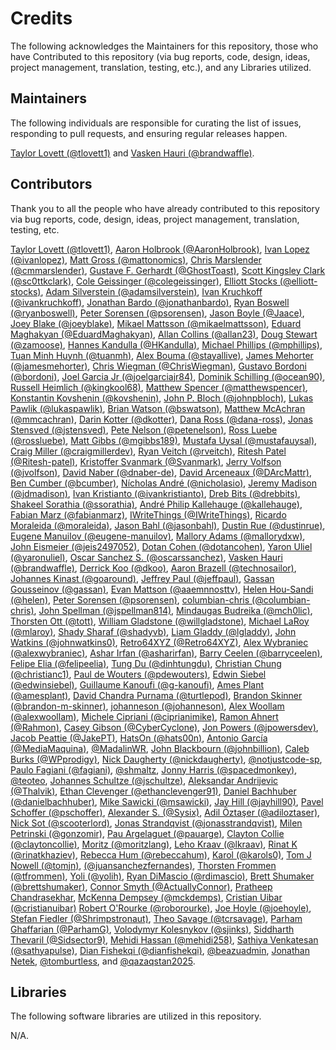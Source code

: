 # Credits

The following acknowledges the Maintainers for this repository, those who have Contributed to this repository (via bug reports, code, design, ideas, project management, translation, testing, etc.), and any Libraries utilized.

## Maintainers

The following individuals are responsible for curating the list of issues, responding to pull requests, and ensuring regular releases happen.

[Taylor Lovett (@tlovett1)](https://github.com/tlovett1) and [Vasken Hauri (@brandwaffle)](https://github.com/brandwaffle).

## Contributors

Thank you to all the people who have already contributed to this repository via bug reports, code, design, ideas, project management, translation, testing, etc.

[Taylor Lovett (@tlovett1)](https://github.com/tlovett1),
[Aaron Holbrook (@AaronHolbrook)](https://github.com/AaronHolbrook),
[Ivan Lopez (@ivanlopez)](https://github.com/ivanlopez),
[Matt Gross (@mattonomics)](https://github.com/mattonomics),
[Chris Marslender (@cmmarslender)](https://github.com/cmmarslender),
[Gustave F. Gerhardt (@GhostToast)](https://github.com/GhostToast),
[Scott Kingsley Clark (@sc0ttkclark)](https://github.com/sc0ttkclark),
[Cole Geissinger (@colegeissinger)](https://github.com/colegeissinger),
[Elliott Stocks (@elliott-stocks)](https://github.com/elliott-stocks),
[Adam Silverstein (@adamsilverstein)](https://github.com/adamsilverstein),
[Ivan Kruchkoff (@ivankruchkoff)](https://github.com/ivankruchkoff),
[Jonathan Bardo (@jonathanbardo)](https://github.com/jonathanbardo),
[Ryan Boswell (@ryanboswell)](https://github.com/ryanboswell),
[Peter Sorensen (@psorensen)](https://github.com/psorensen),
[Jason Boyle (@Jaace)](https://github.com/Jaace),
[Joey Blake (@joeyblake)](https://github.com/joeyblake),
[Mikael Mattsson (@mikaelmattsson)](https://github.com/mikaelmattsson),
[Eduard Maghakyan (@EduardMaghakyan)](https://github.com/EduardMaghakyan),
[Allan Collins (@allan23)](https://github.com/allan23),
[Doug Stewart (@zamoose)](https://github.com/zamoose),
[Hannes Kandulla (@HKandulla)](https://github.com/HKandulla),
[Michael Phillips (@mphillips)](https://github.com/mphillips),
[Tuan Minh Huynh (@tuanmh)](https://github.com/tuanmh),
[Alex Bouma (@stayallive)](https://github.com/stayallive),
[James Mehorter (@jamesmehorter)](https://github.com/jamesmehorter),
[Chris Wiegman (@ChrisWiegman)](https://github.com/ChrisWiegman),
[Gustavo Bordoni (@bordoni)](https://github.com/bordoni),
[Joel Garcia Jr (@joelgarciajr84)](https://github.com/joelgarciajr84),
[Dominik Schilling (@ocean90)](https://github.com/ocean90),
[Russell Heimlich (@kingkool68)](https://github.com/kingkool68),
[Matthew Spencer (@matthewspencer)](https://github.com/matthewspencer),
[Konstantin Kovshenin (@kovshenin)](https://github.com/kovshenin),
[John P. Bloch (@johnpbloch)](https://github.com/johnpbloch),
[Lukas Pawlik (@lukaspawlik)](https://github.com/lukaspawlik),
[Brian Watson (@bswatson)](https://github.com/bswatson),
[Matthew McAchran (@mmcachran)](https://github.com/mmcachran),
[Darin Kotter (@dkotter)](https://github.com/dkotter),
[Dana Ross (@dana-ross)](https://github.com/dana-ross),
[Jonas Stensved (@jstensved)](https://github.com/jstensved),
[Pete Nelson (@petenelson)](https://github.com/petenelson),
[Ross Luebe (@rossluebe)](https://github.com/rossluebe),
[Matt Gibbs (@mgibbs189)](https://github.com/mgibbs189),
[Mustafa Uysal (@mustafauysal)](https://github.com/mustafauysal),
[Craig Miller (@craigmillerdev)](https://github.com/craigmillerdev),
[Ryan Veitch (@rveitch)](https://github.com/rveitch),
[Ritesh Patel (@Ritesh-patel)](https://github.com/Ritesh-patel),
[Kristoffer Svanmark (@Svanmark)](https://github.com/Svanmark),
[Jerry Volfson (@jvolfson)](https://github.com/jvolfson),
[David Naber (@dnaber-de)](https://github.com/dnaber-de),
[David Arceneaux (@DArcMattr)](https://github.com/DArcMattr),
[Ben Cumber (@bcumber)](https://github.com/bcumber),
[Nícholas André (@nicholasio)](https://github.com/nicholasio),
[Jeremy Madison (@jdmadison)](https://github.com/jdmadison),
[Ivan Kristianto (@ivankristianto)](https://github.com/ivankristianto),
[Dreb Bits (@drebbits)](https://github.com/drebbits),
[Shakeel Sorathia (@ssorathia)](https://github.com/ssorathia),
[André Philip Kallehauge (@kallehauge)](https://github.com/kallehauge),
[Fabian Marz (@fabianmarz)](https://github.com/fabianmarz),
[IWriteThings (@IWriteThings)](https://github.com/IWriteThings),
[Ricardo Moraleida (@moraleida)](https://github.com/moraleida),
[Jason Bahl (@jasonbahl)](https://github.com/jasonbahl),
[Dustin Rue (@dustinrue)](https://github.com/dustinrue),
[Eugene Manuilov (@eugene-manuilov)](https://github.com/eugene-manuilov),
[Mallory Adams (@mallorydxw)](https://github.com/mallorydxw),
[John Eismeier (@jeis2497052)](https://github.com/jeis2497052),
[Dotan Cohen (@dotancohen)](https://github.com/dotancohen),
[Yaron Uliel (@yaronuliel)](https://github.com/yaronuliel),
[Oscar Sanchez S. (@oscarssanchez)](https://github.com/oscarssanchez),
[Vasken Hauri (@brandwaffle)](https://github.com/brandwaffle),
[Derrick Koo (@dkoo)](https://github.com/dkoo),
[Aaron Brazell (@technosailor)](https://github.com/technosailor),
[Johannes Kinast (@goaround)](https://github.com/goaround),
[Jeffrey Paul (@jeffpaul)](https://github.com/jeffpaul),
[Gassan Gousseinov (@gassan)](https://github.com/gassan),
[Evan Mattson (@aaemnnosttv)](https://github.com/aaemnnosttv),
[Helen Hou-Sandi (@helen)](https://github.com/helen),
[Peter Sorensen (@psorensen)](https://github.com/psorensen),
[columbian-chris (@columbian-chris)](https://github.com/columbian-chris),
[John Spellman (@jspellman814)](https://github.com/jspellman814),
[Mindaugas Budreika (@mch0lic)](https://github.com/mch0lic),
[Thorsten Ott (@tott)](https://github.com/tott),
[William Gladstone (@willgladstone)](https://github.com/willgladstone),
[Michael LaRoy (@mlaroy)](https://github.com/mlaroy),
[Shady Sharaf (@shadyvb)](https://github.com/shadyvb),
[Liam Gladdy (@lgladdy)](https://github.com/lgladdy),
[John Watkins (@johnwatkins0)](https://github.com/johnwatkins0),
[Retro64XYZ (@Retro64XYZ)](https://github.com/Retro64XYZ),
[Alex Wybraniec (@alexwybraniec)](https://github.com/alexwybraniec),
[Ashar Irfan (@asharirfan)](https://github.com/asharirfan),
[Barry Ceelen (@barryceelen)](https://github.com/barryceelen),
[Felipe Elia (@felipeelia)](https://github.com/felipeelia),
[Tung Du (@dinhtungdu)](https://github.com/dinhtungdu),
[Christian Chung (@christianc1)](https://github.com/christianc1),
[Paul de Wouters  (@pdewouters)](https://github.com/pdewouters),
[Edwin Siebel (@edwinsiebel)](https://github.com/edwinsiebel),
[Guillaume Kanoufi (@g-kanoufi)](https://github.com/g-kanoufi),
[Ames Plant (@amesplant)](https://github.com/amesplant),
[David Chandra Purnama (@turtlepod)](https://github.com/turtlepod),
[Brandon Skinner (@brandon-m-skinner)](https://github.com/brandon-m-skinner),
[johanneson (@johanneson)](https://github.com/johanneson),
[Alex Woollam (@alexwoollam)](https://github.com/alexwoollam),
[Michele Cipriani (@ciprianimike)](https://github.com/ciprianimike),
[Ramon Ahnert (@Rahmon)](https://github.com/Rahmon),
[Casey Gibson (@CyberCyclone)](https://github.com/CyberCyclone),
[Jon Powers (@jpowersdev)](https://github.com/jpowersdev),
[Jacob Peattie (@JakePT)](https://github.com/JakePT),
[HatsOn (@hats00n)](https://github.com/hats00n),
[Antonio García (@MediaMaquina)](https://github.com/MediaMaquina),
[@MadalinWR](https://github.com/MadalinWR),
[John Blackbourn (@johnbillion)](https://github.com/johnbillion),
[Caleb Burks (@WPprodigy)](https://github.com/WPprodigy),
[Nick Daugherty (@nickdaugherty)](https://github.com/nickdaugherty),
[@notjustcode-sp](https://github.com/notjustcode-sp),
[Paulo Fagiani (@fagiani)](https://github.com/fagiani),
[@shmaltz](https://github.com/shmaltz),
[Jonny Harris (@spacedmonkey)](https://github.com/spacedmonkey),
[@teoteo](https://github.com/teoteo),
[Johannes Schultze (@jschultze)](https://github.com/jschultze),
[Aleksandar Andrijevic (@Thalvik)](https://github.com/Thalvik),
[Ethan Clevenger (@ethanclevenger91)](https://github.com/ethanclevenger91),
[Daniel Bachhuber (@danielbachhuber)](https://github.com/danielbachhuber),
[Mike Sawicki (@msawicki)](https://github.com/msawicki),
[Jay Hill (@jayhill90)](https://github.com/jayhill90),
[Pavel Schoffer (@pschoffer)](https://github.com/pschoffer),
[Alexander S. (@Sysix)](https://github.com/Sysix),
[Adil Öztaşer (@adiloztaser)](https://github.com/adiloztaser),
[Nick Sot (@scooterlord)](https://github.com/scooterlord),
[Jonas Strandqvist (@jonasstrandqvist)](https://github.com/jonasstrandqvist),
[Milen Petrinski (@gonzomir)](https://github.com/gonzomir),
[Pau Argelaguet (@pauarge)](https://github.com/pauarge),
[Clayton Collie (@claytoncollie)](https://github.com/claytoncollie),
[Moritz (@moritzlang)](https://github.com/moritzlang),
[Leho Kraav (@lkraav)](https://github.com/lkraav),
[Rinat K (@rinatkhaziev)](https://github.com/rinatkhaziev),
[Rebecca Hum (@rebeccahum)](https://github.com/rebeccahum),
[Karol (@karols0)](https://github.com/karols0),
[Tom J Nowell (@tomjn)](https://github.com/tomjn),
[(@juansanchezfernandes)](https://github.com/juansanchezfernandes),
[Thorsten Frommen (@tfrommen)](https://github.com/tfrommen),
[Yoli (@yolih)](https://github.com/yolih),
[Ryan DiMascio (@rdimascio)](https://github.com/rdimascio),
[Brett Shumaker (@brettshumaker)](https://github.com/brettshumaker),
[Connor Smyth (@ActuallyConnor)](https://github.com/ActuallyConnor),
[Pratheep Chandrasekhar](https://www.linkedin.com/in/pratheepch/),
[McKenna Dempsey (@mckdemps)](https://github.com/mckdemps),
[Cristian Uibar (@cristianuibar)](https://github.com/cristianuibar)
[Robert O'Rourke (@roborourke)](https://github.com/roborourke),
[Joe Hoyle (@joehoyle)](https://github.com/joehoyle),
[Stefan Fiedler (@Shrimpstronaut)](https://github.com/Shrimpstronaut),
[Theo Savage (@tcrsavage)](https://github.com/tcrsavage),
[Parham Ghaffarian (@ParhamG)](https://github.com/ParhamG),
[Volodymyr Kolesnykov (@sjinks)](https://github.com/sjinks),
[Siddharth Thevaril (@Sidsector9)](https://github.com/Sidsector9),
[Mehidi Hassan (@mehidi258)](https://github.com/mehidi258),
[Sathiya Venkatesan (@sathyapulse)](https://github.com/sathyapulse),
[Dian Fishekqi (@dianfishekqi)](https://github.com/dianfishekqi),
[@beazuadmin](https://github.com/beazuadmin),
[Jonathan Netek](https://www.linkedin.com/in/jonathan-netek/),
[@tomburtless](https://github.com/tomburtless),
and
[@qazaqstan2025](https://github.com/qazaqstan2025).

## Libraries

The following software libraries are utilized in this repository.

N/A.
